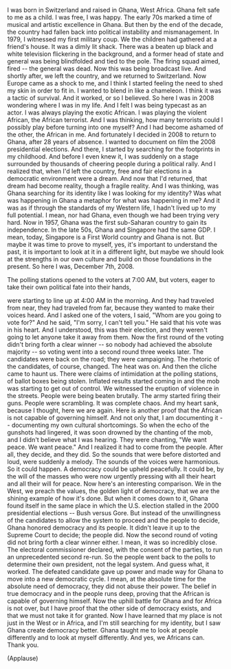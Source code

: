 
I was born in Switzerland
and raised in Ghana, West Africa.
Ghana felt safe to me as a child.
I was free, I was happy.
The early 70s
marked a time of musical and artistic excellence in Ghana.
But then by the end of the decade,
the country had fallen back into political instability
and mismanagement.
In 1979,
I witnessed my first military coup.
We the children had gathered at a friend&#39;s house.
It was a dimly lit shack.
There was a beaten up black and white television
flickering in the background,
and a former head of state and general
was being blindfolded
and tied to the pole.
The firing squad aimed, fired --
the general was dead.
Now this was being broadcast live.
And shortly after, we left the country,
and we returned to Switzerland.
Now Europe came as a shock to me,
and I think I started feeling the need
to shed my skin in order to fit in.
I wanted to blend in like a chameleon.
I think it was a tactic of survival.
And it worked, or so I believed.
So here I was in 2008
wondering where I was in my life.
And I felt I was being typecast as an actor.
I was always playing the exotic African.
I was playing the violent African,
the African terrorist.
And I was thinking,
how many terrorists could I possibly play
before turning into one myself?
And I had become ashamed of the other,
the African in me.
And fortunately I decided in 2008
to return to Ghana,
after 28 years of absence.
I wanted to document on film
the 2008 presidential elections.
And there, I started by searching
for the footprints in my childhood.
And before I even knew it,
I was suddenly on a stage
surrounded by thousands of cheering people
during a political rally.
And I realized that, when I&#39;d left the country,
free and fair elections in a democratic environment
were a dream.
And now that I&#39;d returned, that dream had become reality,
though a fragile reality.
And I was thinking,
was Ghana searching for its identity
like I was looking for my identity?
Was what was happening in Ghana a metaphor
for what was happening in me?
And it was as if through the standards of my Western life,
I hadn&#39;t lived up to my full potential.
I mean, nor had Ghana,
even though we had been trying very hard.
Now in 1957,
Ghana was the first sub-Saharan country
to gain its independence.
In the late 50s,
Ghana and Singapore had the same GDP.
I mean, today, Singapore is a First World country
and Ghana is not.
But maybe it was time to prove to myself,
yes, it&#39;s important to understand the past,
it is important to look at it in a different light,
but maybe we should look at the strengths in our own culture
and build on those foundations in the present.
So here I was, December 7th, 2008.

The polling stations opened to the voters at 7:00 AM,
but voters, eager to take their own political fate into their hands,

were starting to line up at 4:00 AM in the morning.
And they had traveled from near, they had traveled from far,
because they wanted to make their voices heard.
And I asked one of the voters, I said, &quot;Whom are you going to vote for?&quot;
And he said, &quot;I&#39;m sorry, I can&#39;t tell you.&quot;
He said that his vote was in his heart.
And I understood, this was their election,
and they weren&#39;t going to let anyone
take it away from them.
Now the first round of the voting didn&#39;t bring forth a clear winner --
so nobody had achieved the absolute majority --
so voting went into a second round three weeks later.
The candidates were back on the road; they were campaigning.
The rhetoric of the candidates, of course, changed.
The heat was on.
And then the cliche came to haunt us.
There were claims of intimidation
at the polling stations,
of ballot boxes being stolen.
Inflated results started coming in
and the mob was starting to get out of control.
We witnessed the eruption of violence in the streets.
People were being beaten brutally.
The army started firing their guns. People were scrambling.
It was complete chaos.
And my heart sank,
because I thought, here we are again.
Here is another proof
that the African is not capable of governing himself.
And not only that, I am documenting it --
documenting my own cultural shortcomings.
So when the echo of the gunshots
had lingered,
it was soon drowned by the chanting of the mob,
and I didn&#39;t believe what I was hearing.
They were chanting, &quot;We want peace.
We want peace.&quot;
And I realized it had to come from the people.
After all, they decide,
and they did.
So the sounds that were before distorted and loud,
were suddenly a melody.
The sounds of the voices were harmonious.
So it could happen.
A democracy could be upheld peacefully.
It could be, by the will of the masses
who were now urgently pressing
with all their heart and all their will
for peace.
Now here&#39;s an interesting comparison.
We in the West,
we preach the values,
the golden light of democracy,
that we are the shining example of how it&#39;s done.
But when it comes down to it,
Ghana found itself in the same place
in which the U.S. election stalled
in the 2000 presidential elections --
Bush versus Gore.
But instead of the unwillingness of the candidates
to allow the system to proceed and the people to decide,
Ghana honored democracy
and its people.
It didn&#39;t leave it up to the Supreme Court to decide;
the people did.
Now the second round of voting
did not bring forth a clear winner either.
I mean, it was so incredibly close.
The electoral commissioner declared,
with the consent of the parties,
to run an unprecedented
second re-run.
So the people went back to the polls
to determine their own president,
not the legal system.
And guess what, it worked.
The defeated candidate
gave up power
and made way for Ghana to move into a new democratic cycle.
I mean, at the absolute time
for the absolute need of democracy,
they did not abuse their power.
The belief in true democracy and in the people runs deep,
proving that the African is capable of governing himself.
Now the uphill battle for Ghana and for Africa
is not over,
but I have proof that the other side of democracy exists,
and that we must not take it for granted.
Now I have learned
that my place is not just in the West or in Africa,
and I&#39;m still searching
for my identity,
but I saw Ghana
create democracy better.
Ghana taught me
to look at people differently
and to look at myself differently.
And yes,
we Africans can.
Thank you.

(Applause)

